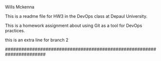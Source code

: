 Wills Mckenna

This is a readme file for HW3 in the DevOps class at Depaul University.

This is a homework assignment about using Git as a tool for DevOps practices.

this is an extra line for branch 2

#######################################################################
